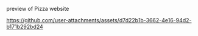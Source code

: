 preview of Pizza website

https://github.com/user-attachments/assets/d7d22b1b-3662-4e16-94d2-b171b292bd24
